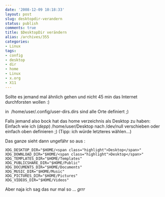 ```yaml
---
date: '2008-12-09 10:18:33'
layout: post
slug: desktopdir-verandern
status: publish
comments: true
title: $DesktopDir verändern
alias: /archives/355
categories:
- Linux
tags:
- config
- desktop
- dir
- home
- Linux
- x.org
- X11
---
```


Sollte es jemand mal ähnlich gehen und nicht 45 min das Internet durchforsten wollen :)

in  /home/user/.config/user-dirs.dirs sind alle Orte definiert ;)

Falls jemand also bock hat das home verzeichnis als Desktop zu haben: Einfach wie ich (*depp*) /home/user/Desktop nach /dev/null verschieben oder einfach oben definieren ;) (Tipp: ich würde letzteres wählen...)

Das ganze sieht dann ungefähr so aus :


    XDG_DESKTOP_DIR="$HOME/<span class="highlight">Desktop</span>"
    XDG_DOWNLOAD_DIR="$HOME/<span class="highlight">Desktop</span>"
    XDG_TEMPLATES_DIR="$HOME/Templates"
    XDG_PUBLICSHARE_DIR="$HOME/Public"
    XDG_DOCUMENTS_DIR="$HOME/Documents"
    XDG_MUSIC_DIR="$HOME/Music"
    XDG_PICTURES_DIR="$HOME/Pictures"
    XDG_VIDEOS_DIR="$HOME/Videos"


Aber naja ich sag das nur mal so ... *grrr*
